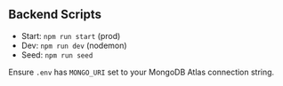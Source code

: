 ## Backend Scripts

- Start: `npm run start` (prod)
- Dev: `npm run dev` (nodemon)
- Seed: `npm run seed`

Ensure `.env` has `MONGO_URI` set to your MongoDB Atlas connection string.
